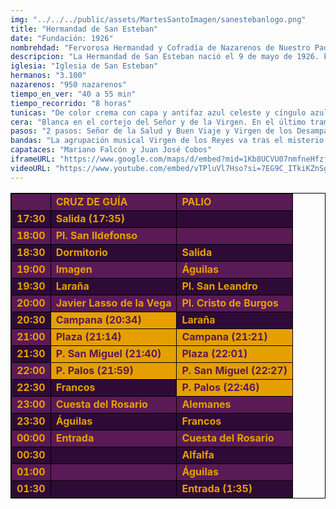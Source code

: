 ```yaml
---
img: "../../../public/assets/MartesSantoImagen/sanestebanlogo.png"
title: "Hermandad de San Esteban"
date: "Fundación: 1926"
nombrehdad: "Fervorosa Hermandad y Cofradía de Nazarenos de Nuestro Padre Jesús de la Salud y Buen Viaje, María Santísima Madre de los Desamparados, San Juan de Ribera y Protomártir San Esteban"
descripcion: "La Hermandad de San Esteban nació el 9 de mayo de 1926. Esta hermandad no ha modificado nunca su sede canónica. Sus orígenes están en San Esteban desde 1926. Tres años más tarde realizó su primera estación de penitencia a la catedral."
iglesia: "Iglesia de San Esteban"
hermanos: "3.100"
nazarenos: "950 nazarenos"
tiempo_en_ver: "40 a 55 min"
tiempo_recorrido: "8 horas"
tunicas: "De color crema con capa y antifaz azul celeste y cíngulo azul y crema"
cera: "Blanca en el cortejo del Señor y de la Virgen. En el último tramo de palio es azul"
pasos: "2 pasos: Señor de la Salud y Buen Viaje y Virgen de los Desamparados"
bandas: "La agrupación musical Virgen de los Reyes va tras el misterio. Banda de música de Nuestra Señora de la Victoria (las Cigarreras), tras la Virgen"
capataces: "Mariano Falcón y Juan José Cobos"
iframeURL: "https://www.google.com/maps/d/embed?mid=1Kb8UCVU07nmfneHfzfVUnt1xgbjGhJqv&ehbc=2E312F"
videoURL: "https://www.youtube.com/embed/vTPluVl7Hso?si=7EG9C_ITkiKZnSgf"
---
```


<table class="recorrido" style="width: 100%; border-collapse: collapse; text-align: left; border: 1px solid black;">
  <tbody>
    <tr style="background-color: #5a1a55; color: #e5a000; font-weight: bold;">
      <td style="border: 1px solid black; text-align: center;"></td>
      <td style="border: 1px solid black;">CRUZ DE GUÍA</td>
      <td style="border: 1px solid black;">PALIO</td>
    </tr>
    <tr style="background-color: #2e0b37; color: #e5a000; font-weight: bold;">
      <td style="border: 1px solid black; text-align: center;">17:30</td>
      <td style="border: 1px solid black;">Salida (17:35)</td>
      <td style="border: 1px solid black;"></td>
    </tr>
    <tr style="background-color: #5a1a55; color: #e5a000; font-weight: bold;">
      <td style="border: 1px solid black; text-align: center;">18:00</td>
      <td style="border: 1px solid black;">Pl. San Ildefonso</td>
      <td style="border: 1px solid black;"></td>
    </tr>
    <tr style="background-color: #2e0b37; color: #e5a000; font-weight: bold;">
      <td style="border: 1px solid black; text-align: center;">18:30</td>
      <td style="border: 1px solid black;">Dormitorio</td>
      <td style="border: 1px solid black;">Salida</td>
    </tr>
    <tr style="background-color: #5a1a55; color: #e5a000; font-weight: bold;">
      <td style="border: 1px solid black; text-align: center;">19:00</td>
      <td style="border: 1px solid black;">Imagen</td>
      <td style="border: 1px solid black;">Águilas</td>
    </tr>
    <tr style="background-color: #2e0b37; color: #e5a000; font-weight: bold;">
      <td style="border: 1px solid black; text-align: center;">19:30</td>
      <td style="border: 1px solid black;">Laraña</td>
      <td style="border: 1px solid black;">Pl. San Leandro</td>
    </tr>
    <tr style="background-color: #5a1a55; color: #e5a000; font-weight: bold;">
      <td style="border: 1px solid black; text-align: center;">20:00</td>
      <td style="border: 1px solid black;">Javier Lasso de la Vega</td>
      <td style="border: 1px solid black;">Pl. Cristo de Burgos</td>
    </tr>
    <tr style="background-color: #2e0b37; color: #e5a000; font-weight: bold;">
      <td style="border: 1px solid black; text-align: center;">20:30</td>
      <td style="background-color: #e5a000; color: #5a1a55; font-weight: bold; border: 1px solid black;">Campana (20:34)</td>
      <td style="border: 1px solid black;">Laraña</td>
    </tr>
    <tr style="background-color: #5a1a55; color: #e5a000; font-weight: bold;">
      <td style="border: 1px solid black; text-align: center;">21:00</td>
      <td style="background-color: #e5a000; color: #5a1a55; font-weight: bold; border: 1px solid black;">Plaza (21:14)</td>
      <td style="background-color: #e5a000; color: #5a1a55; font-weight: bold; border: 1px solid black;">Campana (21:21)</td>
    </tr>
    <tr style="background-color: #2e0b37; color: #e5a000; font-weight: bold;">
      <td style="border: 1px solid black; text-align: center;">21:30</td>
      <td style="background-color: #e5a000; color: #5a1a55; font-weight: bold; border: 1px solid black;">P. San Miguel (21:40)</td>
      <td style="background-color: #e5a000; color: #5a1a55; font-weight: bold; border: 1px solid black;">Plaza (22:01)</td>
    </tr>
    <tr style="background-color: #5a1a55; color: #e5a000; font-weight: bold;">
      <td style="border: 1px solid black; text-align: center;">22:00</td>
      <td style="background-color: #e5a000; color: #5a1a55; font-weight: bold; border: 1px solid black;">P. Palos (21:59)</td>
      <td style="background-color: #e5a000; color: #5a1a55; font-weight: bold; border: 1px solid black;">P. San Miguel (22:27)</td>
    </tr>
    <tr style="background-color: #2e0b37; color: #e5a000; font-weight: bold;">
      <td style="border: 1px solid black; text-align: center;">22:30</td>
      <td style="border: 1px solid black;">Francos</td>
      <td style="background-color: #e5a000; color: #5a1a55; font-weight: bold; border: 1px solid black;">P. Palos (22:46)</td>
    </tr>
    <tr style="background-color: #5a1a55; color: #e5a000; font-weight: bold;">
      <td style="border: 1px solid black; text-align: center;">23:00</td>
      <td style="border: 1px solid black;">Cuesta del Rosario</td>
      <td style="border: 1px solid black;">Alemanes</td>
    </tr>
    <tr style="background-color: #2e0b37; color: #e5a000; font-weight: bold;">
      <td style="border: 1px solid black; text-align: center;">23:30</td>
      <td style="border: 1px solid black;">Águilas</td>
      <td style="border: 1px solid black;">Francos</td>
    </tr>
    <tr style="background-color: #5a1a55; color: #e5a000; font-weight: bold;">
      <td style="border: 1px solid black; text-align: center;">00:00</td>
      <td style="border: 1px solid black;">Entrada</td>
      <td style="border: 1px solid black;">Cuesta del Rosario</td>
    </tr>
    <tr style="background-color: #2e0b37; color: #e5a000; font-weight: bold;">
      <td style="border: 1px solid black; text-align: center;">00:30</td>
      <td style="border: 1px solid black;"></td>
      <td style="border: 1px solid black;">Alfalfa</td>
    </tr>
    <tr style="background-color: #5a1a55; color: #e5a000; font-weight: bold;">
      <td style="border: 1px solid black; text-align: center;">01:00</td>
      <td style="border: 1px solid black;"></td>
      <td style="border: 1px solid black;">Águilas</td>
    </tr>
    <tr style="background-color: #2e0b37; color: #e5a000; font-weight: bold;">
      <td style="border: 1px solid black; text-align: center;">01:30</td>
      <td style="border: 1px solid black;"></td>
      <td style="border: 1px solid black;">Entrada (1:35)</td>
    </tr>
  </tbody>
</table>